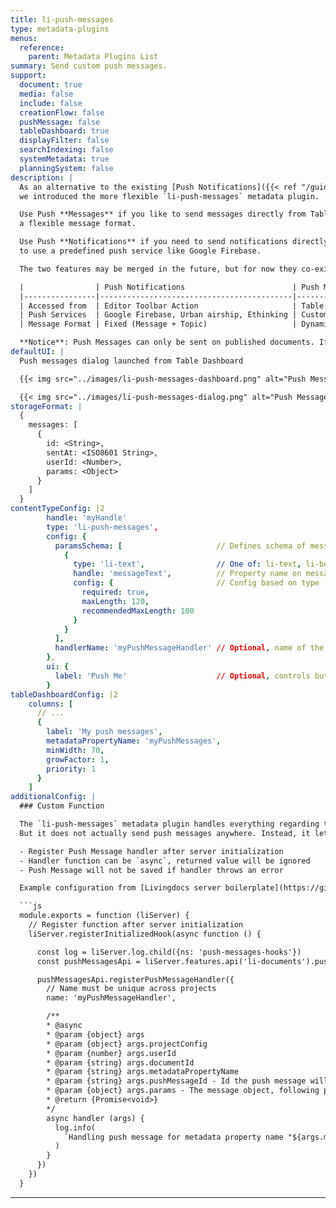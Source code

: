 ```yaml
---
title: li-push-messages
type: metadata-plugins
menus:
  reference:
    parent: Metadata Plugins List
summary: Send custom push messages.
support:
  document: true
  media: false
  include: false
  creationFlow: false
  pushMessage: false
  tableDashboard: true
  displayFilter: false
  searchIndexing: false
  systemMetadata: true
  planningSystem: false
description: |
  As an alternative to the existing [Push Notifications]({{< ref "/guides/editor/push-notifications" >}}) feature,
  we introduced the more flexible `li-push-messages` metadata plugin.

  Use Push **Messages** if you like to send messages directly from Table Dashboards and if you need
  a flexible message format.

  Use Push **Notifications** if you need to send notifications directly from the Editor Toolbar or if you'd like
  to use a predefined push service like Google Firebase.

  The two features may be merged in the future, but for now they co-exist independently.

  |                | Push Notifications                        | Push Messages           |
  |----------------|-------------------------------------------|-------------------------|
  | Accessed from  | Editor Toolbar Action                     | Table Dashboards        |
  | Push Services  | Google Firebase, Urban airship, Ethinking | Custom Implementation   |
  | Message Format | Fixed (Message + Topic)                   | Dynamic (Params Schema) |

  **Notice**: Push Messages can only be sent on published documents. If the document is not published, the Table Dashboard won't show the button.
defaultUI: |
  Push messages dialog launched from Table Dashboard

  {{< img src="../images/li-push-messages-dashboard.png" alt="Push Messages on Table Dashboard" >}}

  {{< img src="../images/li-push-messages-dialog.png" alt="Push Messages Dialog Form" >}}
storageFormat: |
  {
    messages: [
      {
        id: <String>,
        sentAt: <ISO8601 String>,
        userId: <Number>,
        params: <Object>
      }
    ]
  }
contentTypeConfig: |2
        handle: 'myHandle'
        type: 'li-push-messages',
        config: {
          paramsSchema: [                     // Defines schema of message object
            {
              type: 'li-text',                // One of: li-text, li-boolean, li-integer, li-date, li-datetime, li-string-list
              handle: 'messageText',          // Property name on message object
              config: {                       // Config based on type (li-text here)
                required: true,
                maxLength: 120,
                recommendedMaxLength: 100
              }
            }
          ],
          handlerName: 'myPushMessageHandler' // Optional, name of the registered function to send the message
        },
        ui: {
          label: 'Push Me'                    // Optional, controls button label on Table Dashboards
        }
tableDashboardConfig: |2
    columns: [
      // ...
      {
        label: 'My push messages',
        metadataPropertyName: 'myPushMessages',
        minWidth: 70,
        growFactor: 1,
        priority: 1
      }
    ]
additionalConfig: |
  ### Custom Function

  The `li-push-messages` metadata plugin handles everything regarding the user interface and saves the messages to the database.
  But it does not actually send push messages anywhere. Instead, it lets you register your own function to do that job.

  - Register Push Message handler after server initialization
  - Handler function can be `async`, returned value will be ignored
  - Push Message will not be saved if handler throws an error

  Example configuration from [Livingdocs server boilerplate](https://github.com/livingdocsIO/livingdocs-server-boilerplate/blob/master/app/hooks/push-messages-hooks.js):

  ```js
  module.exports = function (liServer) {
    // Register function after server initialization
    liServer.registerInitializedHook(async function () {

      const log = liServer.log.child({ns: 'push-messages-hooks'})
      const pushMessagesApi = liServer.features.api('li-documents').pushMessages

      pushMessagesApi.registerPushMessageHandler({
        // Name must be unique across projects
        name: 'myPushMessageHandler',

        /**
        * @async
        * @param {object} args
        * @param {object} args.projectConfig
        * @param {number} args.userId
        * @param {string} args.documentId
        * @param {string} args.metadataPropertyName
        * @param {string} args.pushMessageId - Id the push message will have
        * @param {object} args.params - The message object, following paramsSchema
        * @return {Promise<void>}
        */
        async handler (args) {
          log.info(
            `Handling push message for metadata property name "${args.metadataPropertyName}"`
          )
        }
      })
    })
  }
  ```
---
```

